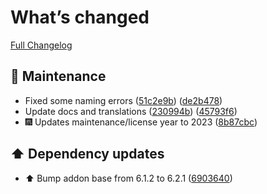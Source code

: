 # What’s changed
[Full Changelog](https://github.com/erdnaxela02/addon-monerod/compare/v0.1.0...v0.1.1)
## 🧰 Maintenance
- Fixed some naming errors ([51c2e9b](https://github.com/erdnaxela02/addon-monerod/commit/51c2e9b09b80645e45eb09fb7f27f2f962e05521)) ([de2b478](https://github.com/erdnaxela02/addon-monerod/commit/de2b4785d92b5e842e93c8944cae01e89af4a819))
- Update docs and translations ([230994b](https://github.com/erdnaxela02/addon-monerod/commit/230994b416237c3257f3b8d7923816deb6c64132)) ([45793f6](https://github.com/erdnaxela02/addon-monerod/commit/45793f60e8ed8a605760d9a4a8443ca3c7db614a))
- 🎆 Updates maintenance/license year to 2023 ([8b87cbc](https://github.com/erdnaxela02/addon-monerod/commit/8b87cbc6c9148693963f1eaa7749988c9a065c76))
## ⬆️ Dependency updates
- ⬆️ Bump addon base from 6.1.2 to 6.2.1 ([6903640](https://github.com/erdnaxela02/addon-monerod/commit/69036401c4ae41952e51f3c9fb5c51af9a7e9a1a))